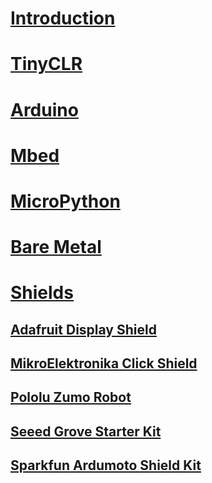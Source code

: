 # [Introduction](intro.md)
# [TinyCLR](tinyclr.md)
# [Arduino](arduino.md)
# [Mbed](mbed.md)
# [MicroPython](python.md)
# [Bare Metal](bare-metal.md)
# [Shields](shields/shields.md)
## [Adafruit Display Shield](shields/adafruit-display-shield.md)
## [MikroElektronika Click Shield](shields/arduino-uno-click-shield.md)
## [Pololu Zumo Robot](shields/pololu-zumo-robot.md)
## [Seeed Grove Starter Kit](shields/seeed-grove-starter-kit.md)
## [Sparkfun Ardumoto Shield Kit](shields/sparkfun-ardumoto-shield-kit.md)
